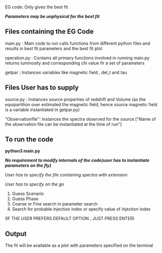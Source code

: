 EG code: Only gives the best fit

***Parameters may be unphysical for the best fit***

##  Files containing the EG Code ##
main.py : Main code to run calls functions from different python files and results in best fit parameters and the best fit plot

operation.py  : Contains all primary functions involved in running main.py returns luminosity and corresponding chi value fir a set of parameters

getpar        : Instances variables like magnetic field , del_t and tau

## Files User has to supply ##
source.py     : Instances source properties of redshift and Volume (as the equipartition over estimated the magnetic field, hence source magnetic field is a variable instantiated in getpar.py)


"Observationfile": Instances the spectra observed for the source ["Name of the observation file can be instantiated at the time of run"]

## To run the code ##

**python3 main.py**

**_No requirement to modify internals of the code(user has to instantiate parameters on the fly)_**

_User has to specify the file containing spectra with extension_

_User has to specify on the go_ 
1. Guess Scenario
2. Guess Phase
3. Coarse or Fine search in parameter search
4. Search for probable injection index or specify value of injection index


(IF THE USER PREFERS DEFAULT OPTION , JUST PRESS ENTER)

## Output ##

The fit will be available as a plot with parameters specified on the terminal


